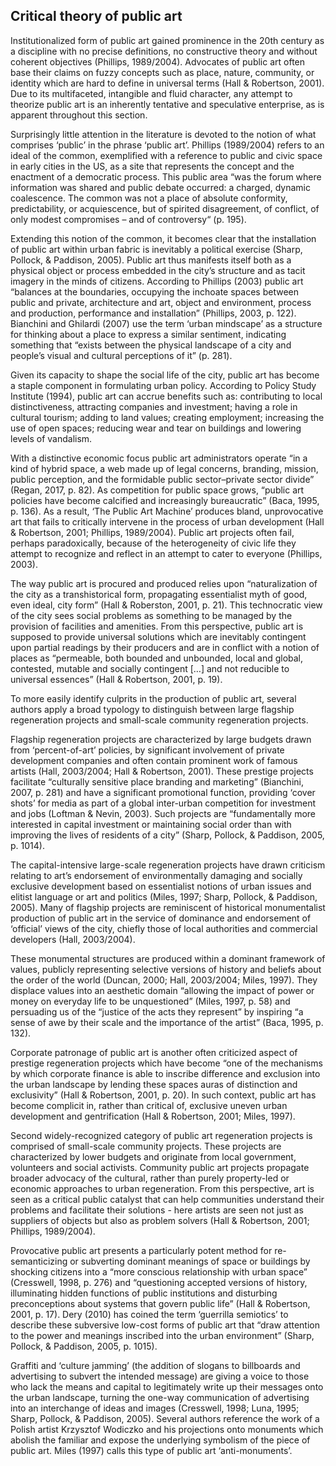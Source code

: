 ## Critical theory of public art

Institutionalized form of public art gained prominence in the 20th century as a discipline with no precise definitions, no constructive theory and without coherent objectives (Phillips, 1989/2004). Advocates of public art often base their claims on fuzzy concepts such as place, nature, community, or identity which are hard to define in universal terms (Hall & Robertson, 2001). Due to its multifaceted, intangible and fluid character, any attempt to theorize public art is an inherently tentative and speculative enterprise, as is apparent throughout this section.

Surprisingly little attention in the literature is devoted to the notion of what comprises ‘public’ in the phrase ‘public art’. Phillips (1989/2004) refers to an ideal of the common, exemplified with a reference to public and civic space in early cities in the US, as a site that represents the concept and the enactment of a democratic process. This public area “was the forum where information was shared and public debate occurred: a charged, dynamic coalescence. The common was not a place of absolute conformity, predictability, or acquiescence, but of spirited disagreement, of conflict, of only modest compromises – and of controversy“ (p. 195).

Extending this notion of the common, it becomes clear that the installation of public art within urban fabric is inevitably a political exercise (Sharp, Pollock, & Paddison, 2005). Public art thus manifests itself both as a physical object or process embedded in the city’s structure and as tacit imagery in the minds of citizens. According to Phillips (2003) public art “balances at the boundaries, occupying the inchoate spaces between public and private, architecture and art, object and environment, process and production, performance and installation” (Phillips, 2003, p. 122). Bianchini and Ghilardi (2007) use the term ‘urban mindscape’ as a structure for thinking about a place to express a similar sentiment, indicating something that “exists between the physical landscape of a city and people’s visual and cultural perceptions of it” (p. 281).

Given its capacity to shape the social life of the city, public art has become a staple component in formulating urban policy. According to Policy Study Institute (1994), public art can accrue benefits such as: contributing to local distinctiveness, attracting companies and investment; having a role in cultural tourism; adding to land values; creating employment; increasing the use of open spaces; reducing wear and tear on buildings and lowering levels of vandalism.

With a distinctive economic focus public art administrators operate “in a kind of hybrid space, a web made up of legal concerns, branding, mission, public perception, and the formidable public sector–private sector divide” (Regan, 2017, p. 82). As competition for public space grows, “public art policies have become calcified and increasingly bureaucratic” (Baca, 1995, p. 136). As a result, ‘The Public Art Machine’ produces bland, unprovocative art that fails to critically intervene in the process of urban development (Hall & Robertson, 2001; Phillips, 1989/2004). Public art projects often fail, perhaps paradoxically, because of the heterogeneity of civic life they attempt to recognize and reflect in an attempt to cater to everyone (Phillips, 2003).

The way public art is procured and produced relies upon “naturalization of the city as a transhistorical form, propagating essentialist myth of good, even ideal, city form” (Hall & Roberston, 2001, p. 21). This technocratic view of the city sees social problems as something to be managed by the provision of facilities and amenities. From this perspective, public art is supposed to provide universal solutions which are inevitably contingent upon partial readings by their producers and are in conflict with a notion of places as “permeable, both bounded and unbounded, local and global, contested, mutable and socially contingent […] and not reducible to universal essences” (Hall & Robertson, 2001, p. 19).

To more easily identify culprits in the production of public art, several authors apply a broad typology to distinguish between large flagship regeneration projects and small-scale community regeneration projects.

Flagship regeneration projects are characterized by large budgets drawn from ‘percent-of-art’ policies, by significant involvement of private development companies and often contain prominent work of famous artists (Hall, 2003/2004; Hall & Robertson, 2001). These prestige projects facilitate “culturally sensitive place branding and marketing” (Bianchini, 2007, p. 281) and have a significant promotional function, providing ‘cover shots’ for media as part of a global inter-urban competition for investment and jobs (Loftman & Nevin, 2003). Such projects are “fundamentally more interested in capital investment or maintaining social order than with improving the lives of residents of a city” (Sharp, Pollock, & Paddison, 2005, p. 1014).

The capital-intensive large-scale regeneration projects have drawn criticism relating to art’s endorsement of environmentally damaging and socially exclusive development based on essentialist notions of urban issues and elitist language or art and politics (Miles, 1997; Sharp, Pollock, & Paddison, 2005). Many of flagship projects are reminiscent of historical monumentalist production of public art in the service of dominance and endorsement of ‘official’ views of the city, chiefly those of local authorities and commercial developers (Hall, 2003/2004).

These monumental structures are produced within a dominant framework of values, publicly representing selective versions of history and beliefs about the order of the world (Duncan, 2000; Hall, 2003/2004; Miles, 1997). They displace values into an aesthetic domain “allowing the impact of power or money on everyday life to be unquestioned” (Miles, 1997, p. 58) and persuading us of the “justice of the acts they represent” by inspiring “a sense of awe by their scale and the importance of the artist” (Baca, 1995, p. 132).

Corporate patronage of public art is another often criticized aspect of prestige regeneration projects which have become “one of the mechanisms by which corporate finance is able to inscribe difference and exclusion into the urban landscape by lending these spaces auras of distinction and exclusivity” (Hall & Robertson, 2001, p. 20). In such context, public art has become complicit in, rather than critical of, exclusive uneven urban development and gentrification (Hall & Robertson, 2001; Miles, 1997).

Second widely-recognized category of public art regeneration projects is comprised of small-scale community projects. These projects are characterized by lower budgets and originate from local government, volunteers and social activists. Community public art projects propagate broader advocacy of the cultural, rather than purely property-led or economic approaches to urban regeneration. From this perspective, art is seen as a critical public catalyst that can help communities understand their problems and facilitate their solutions - here artists are seen not just as suppliers of objects but also as problem solvers (Hall & Robertson, 2001; Phillips, 1989/2004).

Provocative public art presents a particularly potent method for re-semanticizing or subverting dominant meanings of space or buildings by shocking citizens into a “more conscious relationship with urban space” (Cresswell, 1998, p. 276) and “questioning accepted versions of history, illuminating hidden functions of public institutions and disturbing preconceptions about systems that govern public life” (Hall & Robertson, 2001, p. 17). Dery (2010) has coined the term ‘guerrilla semiotics’ to describe these subversive low-cost forms of public art that “draw attention to the power and meanings inscribed into the urban environment” (Sharp, Pollock, & Paddison, 2005, p. 1015).

Graffiti and ‘culture jamming’ (the addition of slogans to billboards and advertising to subvert the intended message) are giving a voice to those who lack the means and capital to legitimately write up their messages onto the urban landscape, turning the one-way communication of advertising into an interchange of ideas and images (Cresswell, 1998; Luna, 1995; Sharp, Pollock, & Paddison, 2005). Several authors reference the work of a Polish artist Krzysztof Wodiczko and his projections onto monuments which abolish the familiar and expose the underlying symbolism of the piece of public art. Miles (1997) calls this type of public art ‘anti-monuments’.